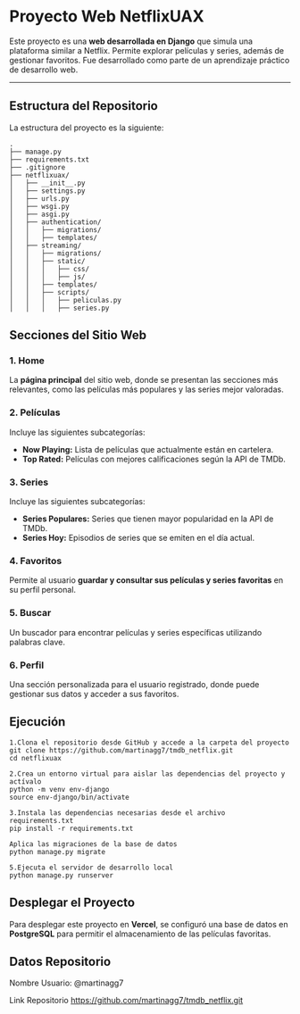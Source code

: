 
# Proyecto Web NetflixUAX

Este proyecto es una **web desarrollada en Django** que simula una plataforma similar a Netflix. Permite explorar películas y series, además de gestionar favoritos. Fue desarrollado como parte de un aprendizaje práctico de desarrollo web.

---

## Estructura del Repositorio

La estructura del proyecto es la siguiente:

```plaintext
.
├── manage.py
├── requirements.txt
├── .gitignore
├── netflixuax/
│   ├── __init__.py
│   ├── settings.py
│   ├── urls.py
│   ├── wsgi.py
│   ├── asgi.py
│   ├── authentication/
│   │   ├── migrations/
│   │   ├── templates/
│   ├── streaming/
│   │   ├── migrations/
│   │   ├── static/
│   │   │   ├── css/
│   │   │   ├── js/
│   │   ├── templates/
│   │   ├── scripts/
│   │   │   ├── peliculas.py
│   │   │   ├── series.py
 ```
## Secciones del Sitio Web

### 1. **Home**
La **página principal** del sitio web, donde se presentan las secciones más relevantes, como las películas más populares y las series mejor valoradas.

### 2. **Películas**
Incluye las siguientes subcategorías:
- **Now Playing:** Lista de películas que actualmente están en cartelera.
- **Top Rated:** Películas con mejores calificaciones según la API de TMDb.

### 3. **Series**
Incluye las siguientes subcategorías:
- **Series Populares:** Series que tienen mayor popularidad en la API de TMDb.
- **Series Hoy:** Episodios de series que se emiten en el día actual.

### 4. **Favoritos**
Permite al usuario **guardar y consultar sus películas y series favoritas** en su perfil personal.

### 5. **Buscar**
Un buscador para encontrar películas y series específicas utilizando palabras clave.

### 6. **Perfil**
Una sección personalizada para el usuario registrado, donde puede gestionar sus datos y acceder a sus favoritos.

## Ejecución 

    1.Clona el repositorio desde GitHub y accede a la carpeta del proyecto
    git clone https://github.com/martinagg7/tmdb_netflix.git
    cd netflixuax
    
    2.Crea un entorno virtual para aislar las dependencias del proyecto y actívalo
    python -m venv env-django
    source env-django/bin/activate  
    
    3.Instala las dependencias necesarias desde el archivo requirements.txt
    pip install -r requirements.txt
    
    Aplica las migraciones de la base de datos
    python manage.py migrate
    
    5.Ejecuta el servidor de desarrollo local
    python manage.py runserver
## Desplegar el Proyecto

Para desplegar este proyecto en **Vercel**, se configuró una base de datos en **PostgreSQL** para permitir el almacenamiento de las películas favoritas.

## Datos Repositorio
Nombre Usuario: @martinagg7

Link Repositorio https://github.com/martinagg7/tmdb_netflix.git
